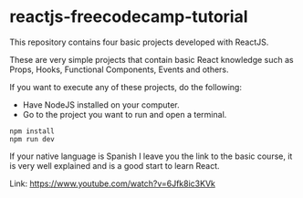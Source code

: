 # reactjs-freecodecamp-tutorial

This repository contains four basic projects developed with ReactJS.

These are very simple projects that contain basic React knowledge such as Props, Hooks, Functional Components, Events and others.

If you want to execute any of these projects, do the following:
- Have NodeJS installed on your computer.
- Go to the project you want to run and open a terminal.
```
npm install
npm run dev
```
If your native language is Spanish I leave you the link to the basic course,
it is very well explained and is a good start to learn React.

Link: https://www.youtube.com/watch?v=6Jfk8ic3KVk
